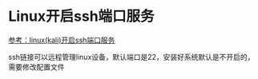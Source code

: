 # Linux开启ssh端口服务

[参考：linux(kali)开启ssh端口服务](https://blog.csdn.net/qq_37458055/article/details/75205282)

ssh链接可以远程管理linux设备，默认端口是22，安装好系统默认是不开启的，需要修改配置文件

